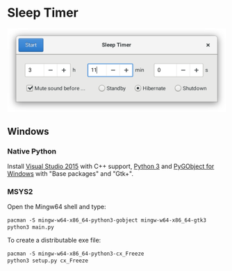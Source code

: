 # Sleep Timer

<img title="Screenshot" src="screenshot.png" width="546px"/>

## Windows

### Native Python

Install [Visual Studio 2015](https://www.visualstudio.com/de-de/downloads/download-visual-studio-vs.aspx)
with C++ support, [Python 3](https://www.python.org/downloads/) and [PyGObject for Windows](http://sourceforge.net/projects/pygobjectwin32/) with "Base packages" and "Gtk+".

### MSYS2

Open the Mingw64 shell and type:

```
pacman -S mingw-w64-x86_64-python3-gobject mingw-w64-x86_64-gtk3
python3 main.py
```

To create a distributable exe file:

```
pacman -S mingw-w64-x86_64-python3-cx_Freeze
python3 setup.py cx_Freeze
```
